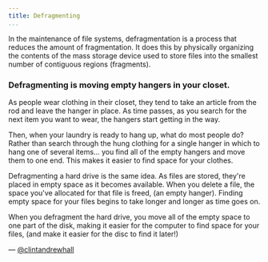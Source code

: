 ```yaml
---
title: Defragmenting
...
```

<Definition source="Wikipedia">
  In the maintenance of file systems, defragmentation is a process that reduces
  the amount of fragmentation. It does this by physically organizing the
  contents of the mass storage device used to store files into the smallest
  number of contiguous regions (fragments).
</Definition>

### Defragmenting is moving empty hangers in your closet.
As people wear clothing in their closet, they tend to take an article from the
rod and leave the hanger in place.  As time passes, as you search for the next
item you want to wear, the hangers start getting in the way.

Then, when your laundry is ready to hang up, what do most people do?  Rather
than search through the hung clothing for a single hanger in which to hang one
of several items... you find all of the empty hangers and move them to one end.
This makes it easier to find space for your clothes.

Defragmenting a hard drive is the same idea.  As files are stored, they're
placed in empty space as it becomes available.  When you delete a file, the
space you've allocated for that file is freed, (an empty hanger).  Finding empty
space for your files begins to take longer and longer as time goes on.

When you defragment the hard drive, you move all of the empty space to one part
of the disk, making it easier for the computer to find space for your files,
(and make it easier for the disc to find it later!)

— [@clintandrewhall][1]

[1]:http://www.github.com/clintandrewhall
